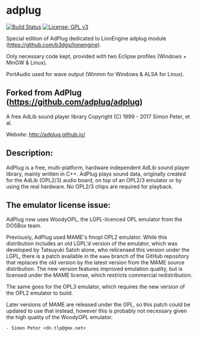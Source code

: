 # adplug
[![Build Status](https://travis-ci.org/b3dgs/adplug.svg)](https://travis-ci.org/b3dgs/adplug) [![License: GPL v3](https://img.shields.io/badge/License-GPL%20v3-blue.svg)](https://www.gnu.org/licenses/gpl-3.0)

Special edition of AdPlug dedicated to LionEngine adplug module (https://github.com/b3dgs/lionengine).

Only necessary code kept, provided with two Eclipse profiles (Windows + MinGW & Linux).

PortAudio used for wave output (Winmm for Windows & ALSA for Linux).


## Forked from AdPlug (https://github.com/adplug/adplug)
A free AdLib sound player library
Copyright (C) 1999 - 2017 Simon Peter, et al.

Website: http://adplug.github.io/

Description:
------------
AdPlug is a free, multi-platform, hardware independent AdLib sound
player library, mainly written in C++. AdPlug plays sound data,
originally created for the AdLib (OPL2/3) audio board, on top of an
OPL2/3 emulator or by using the real hardware. No OPL2/3 chips are
required for playback.

The emulator license issue:
---------------------------
AdPlug now uses WoodyOPL, the LGPL-licenced OPL emulator from the DOSBox
team.

Previously, AdPlug used MAME's fmopl OPL2 emulator. While this distribution
includes an old LGPL'd version of the emulator, which was developed by
Tatsuyuki Satoh alone, who relicensed this version under the LGPL, there is
a patch available in the `mame` branch of the GitHub repository
that replaces the old version by the latest version from the MAME source
distribution. The new version features improved emulation quality, but is
licensed under the MAME license, which restricts commercial redistribution.

The same goes for the OPL3 emulator, which requires the new version of
the OPL2 emulator to build.

Later versions of MAME are released under the GPL, so this patch could be
updated to use that instead, however this is probably not necessary given
the high quality of the WoodyOPL emulator.

	- Simon Peter <dn.tlp@gmx.net>